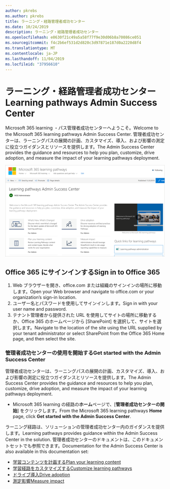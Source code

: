 ```yaml
---
author: pkrebs
ms.author: pkrebs
title: ラーニング・経路管理者成功センター
ms.date: 10/24/2019
description: ラーニング・経路管理者成功センター
ms.openlocfilehash: e0630f21c49a5a58f77f9e30d06b8a70086ce051
ms.sourcegitcommit: f4c2b6ef531d2d820c3d97871e187d0a2220d8f4
ms.translationtype: MT
ms.contentlocale: ja-JP
ms.lasthandoff: 11/04/2019
ms.locfileid: "37956610"
---
```

# <a name="learning-pathways-admin-success-center"></a><span data-ttu-id="65760-103">ラーニング・経路管理者成功センター</span><span class="sxs-lookup"><span data-stu-id="65760-103">Learning pathways Admin Success Center</span></span>

<span data-ttu-id="65760-104">Microsoft 365 learning ・パス管理者成功センターへようこそ。</span><span class="sxs-lookup"><span data-stu-id="65760-104">Welcome to the Microsoft 365 learning pathways Admin Success Center.</span></span> <span data-ttu-id="65760-105">管理者成功センターは、ラーニングパスの展開の計画、カスタマイズ、導入、および影響の測定に役立つガイダンスとリソースを提供します。</span><span class="sxs-lookup"><span data-stu-id="65760-105">The Admin Success Center provides the guidance and resources to help you plan, customize, drive adoption, and measure the impact of your learning pathways deployment.</span></span>

![cg-successcenter](media/cg-successcenter.png)

## <a name="sign-in-to-office-365"></a><span data-ttu-id="65760-107">Office 365 にサインインする</span><span class="sxs-lookup"><span data-stu-id="65760-107">Sign in to Office 365</span></span> 

1.  <span data-ttu-id="65760-108">Web ブラウザーを開き、office.com または組織のサインインの場所に移動します。</span><span class="sxs-lookup"><span data-stu-id="65760-108">Open your Web browser and navigate to office.com or your organization’s sign-in location.</span></span> 
2.  <span data-ttu-id="65760-109">ユーザー名とパスワードを使用してサインインします。</span><span class="sxs-lookup"><span data-stu-id="65760-109">Sign in with your user name and password.</span></span>
3.  <span data-ttu-id="65760-110">テナント管理者から提供された URL を使用してサイトの場所に移動するか、Office 365 のホームページから [SharePoint] を選択して、サイトを選択します。</span><span class="sxs-lookup"><span data-stu-id="65760-110">Navigate to the location of the site using the URL supplied by your tenant administrator or select SharePoint from the Office 365 Home page, and then select the site.</span></span> 

### <a name="get-started-with-the-admin-success-center"></a><span data-ttu-id="65760-111">管理者成功センターの使用を開始する</span><span class="sxs-lookup"><span data-stu-id="65760-111">Get started with the Admin Success Center</span></span>

<span data-ttu-id="65760-112">管理者成功センターは、ラーニングパスの展開の計画、カスタマイズ、導入、および影響の測定に役立つガイダンスとリソースを提供します。</span><span class="sxs-lookup"><span data-stu-id="65760-112">The Admin Success Center provides the guidance and resources to help you plan, customize, drive adoption, and measure the impact of your learning pathways deployment.</span></span> 

- <span data-ttu-id="65760-113">Microsoft 365 learning の経路の**ホーム**ページで、[**管理者成功センターの開始**] をクリックします。</span><span class="sxs-lookup"><span data-stu-id="65760-113">From the Microsoft 365 learning pathways **Home** page, click **Get started with the Admin Success Center**.</span></span>

<span data-ttu-id="65760-114">ラーニング経路は、ソリューションの管理者成功センター内のガイダンスを提供します。</span><span class="sxs-lookup"><span data-stu-id="65760-114">Learning pathways provides guidance within the Admin Success Center in the solution.</span></span> <span data-ttu-id="65760-115">管理者成功センターのドキュメントは、このドキュメントセットでも参照できます。</span><span class="sxs-lookup"><span data-stu-id="65760-115">Documentation for the Admin Success Center is also available in this documentation set:</span></span> 

- [<span data-ttu-id="65760-116">学習コンテンツを計画する</span><span class="sxs-lookup"><span data-stu-id="65760-116">Plan your learning content</span></span>](custom_plancontent.md)
- [<span data-ttu-id="65760-117">学習経路をカスタマイズする</span><span class="sxs-lookup"><span data-stu-id="65760-117">Customize learning pathways</span></span>](custom_overview.md)
- [<span data-ttu-id="65760-118">ドライブ導入</span><span class="sxs-lookup"><span data-stu-id="65760-118">Drive adoption</span></span>](driveadoption.md)
- [<span data-ttu-id="65760-119">測定影響</span><span class="sxs-lookup"><span data-stu-id="65760-119">Measure impact</span></span>](custom_measureimpact.md)

